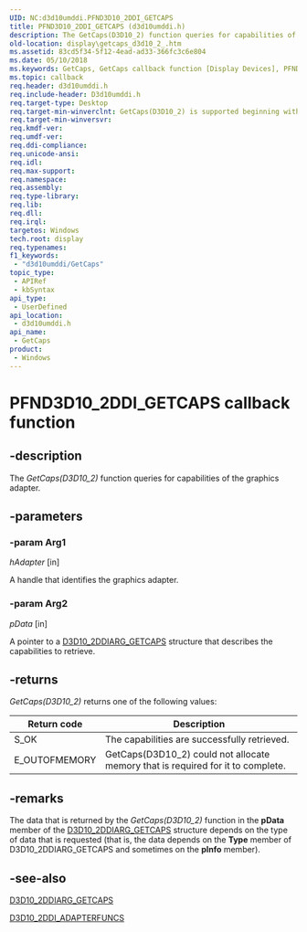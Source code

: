 ```yaml
---
UID: NC:d3d10umddi.PFND3D10_2DDI_GETCAPS
title: PFND3D10_2DDI_GETCAPS (d3d10umddi.h)
description: The GetCaps(D3D10_2) function queries for capabilities of the graphics adapter.
old-location: display\getcaps_d3d10_2_.htm
ms.assetid: 83cd5f34-5f12-4ead-ad33-366fc3c6e804
ms.date: 05/10/2018
ms.keywords: GetCaps, GetCaps callback function [Display Devices], PFND3D10_2DDI_GETCAPS, PFND3D10_2DDI_GETCAPS callback, UserModeDisplayDriverDx11_Functions_b0f0ebe4-205d-4eb5-ad35-e91dbcb21a1c.xml, d3d10umddi/GetCaps, display.getcaps_d3d10_2_
ms.topic: callback
req.header: d3d10umddi.h
req.include-header: D3d10umddi.h
req.target-type: Desktop
req.target-min-winverclnt: GetCaps(D3D10_2) is supported beginning with the Windows 7 operating system.
req.target-min-winversvr: 
req.kmdf-ver: 
req.umdf-ver: 
req.ddi-compliance: 
req.unicode-ansi: 
req.idl: 
req.max-support: 
req.namespace: 
req.assembly: 
req.type-library: 
req.lib: 
req.dll: 
req.irql: 
targetos: Windows
tech.root: display
req.typenames: 
f1_keywords:
 - "d3d10umddi/GetCaps"
topic_type:
 - APIRef
 - kbSyntax
api_type:
 - UserDefined
api_location:
 - d3d10umddi.h
api_name:
 - GetCaps
product:
 - Windows
---
```


# PFND3D10_2DDI_GETCAPS callback function

## -description

The *GetCaps(D3D10_2)* function queries for capabilities of the graphics adapter.

## -parameters

### -param Arg1

*hAdapter* [in]

A handle that identifies the graphics adapter.

### -param Arg2

*pData* [in]

A pointer to a <a href="https://docs.microsoft.com/windows-hardware/drivers/ddi/d3d10umddi/ns-d3d10umddi-d3d10_2ddiarg_getcaps">D3D10_2DDIARG_GETCAPS</a> structure that describes the capabilities to retrieve.

## -returns

*GetCaps(D3D10_2)* returns one of the following values:

|Return code|Description|
|---|---|
|S_OK|The capabilities are successfully retrieved.|
|E_OUTOFMEMORY|GetCaps(D3D10_2) could not allocate memory that is required for it to complete.|

## -remarks

The data that is returned by the <i>GetCaps(D3D10_2)</i> function in the <b>pData</b> member of the <a href="https://docs.microsoft.com/windows-hardware/drivers/ddi/d3d10umddi/ns-d3d10umddi-d3d10_2ddiarg_getcaps">D3D10_2DDIARG_GETCAPS</a> structure depends on the type of data that is requested (that is, the data depends on the <b>Type</b> member of D3D10_2DDIARG_GETCAPS and sometimes on the <b>pInfo</b> member).

## -see-also

<a href="https://docs.microsoft.com/windows-hardware/drivers/ddi/d3d10umddi/ns-d3d10umddi-d3d10_2ddiarg_getcaps">D3D10_2DDIARG_GETCAPS</a>

<a href="https://docs.microsoft.com/windows-hardware/drivers/ddi/d3d10umddi/ns-d3d10umddi-d3d10_2ddi_adapterfuncs">D3D10_2DDI_ADAPTERFUNCS</a>


